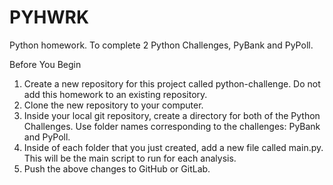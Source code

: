 # PYHWRK
Python homework. To complete 2 Python Challenges, PyBank and PyPoll. 

Before You Begin
1.	Create a new repository for this project called python-challenge. Do not add this homework to an existing repository.
2.	Clone the new repository to your computer.
3.	Inside your local git repository, create a directory for both of the Python Challenges. Use folder names corresponding to the challenges: PyBank and PyPoll.
4.	Inside of each folder that you just created, add a new file called main.py. This will be the main script to run for each analysis.
5.	Push the above changes to GitHub or GitLab.

